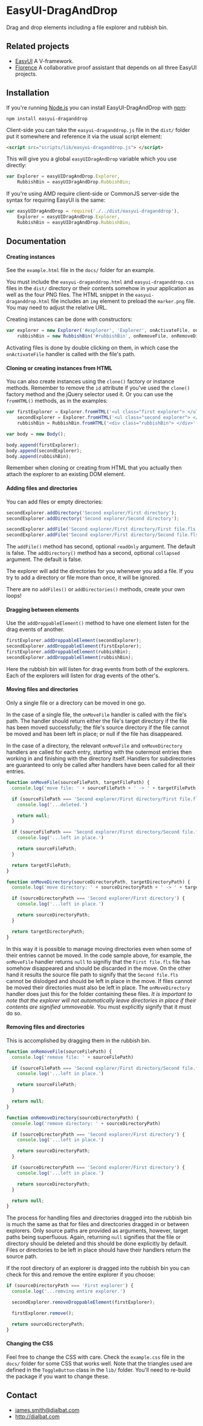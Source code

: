 # EasyUI-DragAndDrop

Drag and drop elements including a file explorer and rubbish bin.

## Related projects

- [EasyUI](https://github.com/djalbat/EasyUI) A V-framework.
- [Florence](https://github.com/jecs-imperial/Florence) A collaborative proof assistant that depends on all three EasyUI projects. 
 
## Installation

If you're running [Node.js](http://nodejs.org) you can install EasyUI-DragAndDrop with [npm](https://www.npmjs.com/):

    npm install easyui-draganddrop

Client-side you can take the `easyui-draganddrop.js` file in the `dist/` folder put it somewhere and reference it via the usual script element:
 
```html
<script src="scripts/lib/easyui-draganddrop.js"> </script>
```

This will give you a global `easyUIDragAndDrop` variable which you use directly:
  
```js
var Explorer = easyUIDragAndDrop.Explorer,
    RubbishBin = easyUIDragAndDrop.RubbishBin;
```

If you're using AMD require client-side or CommonJS server-side the syntax for requiring EasyUI is the same:

```js
var easyUIDragAndDrop = require('./../dist/easyui-draganddrop'),
    Explorer = easyUIDragAndDrop.Explorer,
    RubbishBin = easyUIDragAndDrop.RubbishBin;
```
 
## Documentation

#### Creating instances

See the `example.html` file in the `docs/` folder for an example. 

You must include the `easyui-draganddrop.html` and `easyui-draganddrop.css` files in the `dist/` directory or their contents somehow in your application as well as the four PNG files. The HTML snippet in the `easyui-draganddrop.html` file includes an `img` element to preload the `marker.png` file. You may need to adjust the relative URL.

Creating instances can be done with constructors:

```js
var explorer = new Explorer('#explorer', 'Explorer', onActivateFile, onMoveFile, onMoveDirectory),
    rubbishBin = new RubbishBin('#rubbishBin', onRemoveFile, onRemoveDirectory);
```

Activating files is done by double clicking on them, in which case the `onActivateFile` handler is called with the file's path.

#### Cloning or creating instances from HTML

You can also create instances using the `clone()` factory or instance methods. Remember to remove the `id` attribute if you've used the `clone()` factory method and the jQuery selector used it. Or you can use the `fromHTML()` methods, as in the examples: 

```js
var firstExplorer = Explorer.fromHTML('<ul class="first explorer"> </ul>', 'First explorer', onActivateFile, onMoveFile, onMoveDirectory),
    secondExplorer = Explorer.fromHTML('<ul class="second explorer"> </ul>', 'Second explorer', onActivateFile, onMoveFile, onMoveDirectory),
    rubbishBin = RubbishBin.fromHTML('<div class="rubbishBin"> </div>', onRemoveFile, onRemoveDirectory);

var body = new Body();

body.append(firstExplorer);
body.append(secondExplorer);
body.append(rubbishBin);
```

Remember when cloning or creating from HTML that you actually then attach the explorer to an existing DOM element.

#### Adding files and directories

You can add files or empty directories:

```js
secondExplorer.addDirectory('Second explorer/First directory');
secondExplorer.addDirectory('Second explorer/Second directory');

secondExplorer.addFile('Second explorer/First directory/First file.fls');
secondExplorer.addFile('Second explorer/First directory/Second file.fls');
```

The `addFile()` method has second, optional `readOnly` argument. The default is false. The `addDirectory()` method has a second, optional `collapsed` argument. The default is false.

The explorer will add the directories for you whenever you add a file. If you try to add a directory or file more than once, it will be ignored.

There are no `addFiles()` or `addDirectories()` methods, create your own loops!

#### Dragging between elements

Use the `addDroppableElement()` method to have one element listen for the drag events of another.

```js
firstExplorer.addDroppableElement(secondExplorer);
secondExplorer.addDroppableElement(firstExplorer);
firstExplorer.addDroppableElement(rubbishBin);
secondExplorer.addDroppableElement(rubbishBin);
```

Here the rubbish bin will listen for drag events from both of the explorers. Each of the explorers will listen for drag events of the other's.

#### Moving files and directories

Only a single file or a directory can be moved in one go. 

In the case of a single file, the `onMoveFile` handler is called with the file's path. The handler should return either the file's target directory if the file has been moved successfully; the file's source directory if the file cannot be moved and has been left in place; or null if the file has disappeared.
  
In the case of a directory, the relevant `onMoveFile` and `onMoveDirectory` handlers are called for each entry, starting with the outermost entries then working in and finishing with the directory itself. Handlers for subdirectories are guaranteed to only be called after handlers have been called for all their entries. 

```js
function onMoveFile(sourceFilePath, targetFilePath) {
  console.log('move file: ' + sourceFilePath + ' -> ' + targetFilePath)

  if (sourceFilePath === 'Second explorer/First directory/First file.fls') {
    console.log('...deleted.')

    return null;
  }

  if (sourceFilePath === 'Second explorer/First directory/Second file.fls') {
    console.log('...left in place.')

    return sourceFilePath;
  }

  return targetFilePath;
}

function onMoveDirectory(sourceDirectoryPath, targetDirectoryPath) {
  console.log('move directory: ' + sourceDirectoryPath + ' -> ' + targetDirectoryPath)

  if (sourceDirectoryPath === 'Second explorer/First directory') {
    console.log('...left in place.')

    return sourceDirectoryPath;
  }

  return targetDirectoryPath;
}
```

In this way it is possible to manage moving directories even when some of their entries cannot be moved. In the code sample above, for example, the `onMoveFile` handler returns `null` to signifiy that the `First file.fls` file has somehow disappeared and should be discarded in the move. On the other hand it results the source file path to signify that the `Second file.fls` cannot be dislodged and should be left in place in the move. If files cannot be moved their directories must also be left in place. The `onMoveDirectory` handler does just this for the folder containing these files. *It is important to note that the explorer will not automatically leave directories in place if their contents are signified ummoveable.* You must explicitly signify that it must do so.
   
#### Removing files and directories   
  
This is accomplished by dragging them in the rubbish bin.
  
```js
function onRemoveFile(sourceFilePath) {
  console.log('remove file: ' + sourceFilePath)

  if (sourceFilePath === 'Second explorer/First directory/Second file.fls') {
    console.log('...left in place.')

    return sourceFilePath;
  }

  return null;
}

function onRemoveDirectory(sourceDirectoryPath) {
  console.log('remove directory: ' + sourceDirectoryPath)

  if (sourceDirectoryPath === 'Second explorer/First directory') {
    console.log('...left in place.')

    return sourceDirectoryPath;
  }

  if (sourceDirectoryPath === 'Second explorer/First directory') {
    console.log('...left in place.')

    return sourceDirectoryPath;
  }

  return null;
}
```
 
The process for handling files and directories dragged into the rubbish bin is much the same as that for files and directcories dragged in or between explorers. Only source paths are provided as arguments, however, target paths being superfluous. Again, returning `null` signifies that the file or directory should be deleted and this should be done explicitly by default. Files or directories to be left in place should have their handlers return the source path.

If the root directory of an explorer is dragged into the rubbish bin you can check for this and remove the entire explorer if you choose:

```js
if (sourceDirectoryPath === 'First explorer') {
  console.log('...remving entire explorer.')

  secondExplorer.removeDroppableElement(firstExplorer);

  firstExplorer.remove();

  return sourceDirectoryPath;
}
```

#### Changing the CSS

Feel free to change the CSS with care. Check the `example.css` file in the `docs/` folder for some CSS that works well. Note that the triangles used are defined in the `ToggleButton` class in the `lib/` folder. You'll need to re-build the package if you want to change these.

## Contact

* james.smith@djalbat.com
* http://djalbat.com
